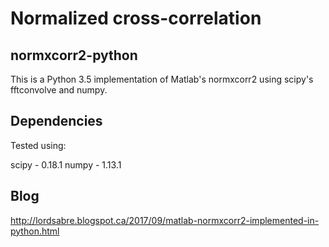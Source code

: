 # Normalized cross-correlation
## normxcorr2-python
This is a Python 3.5 implementation of Matlab's normxcorr2 using scipy's fftconvolve and numpy.

## Dependencies
Tested using:

scipy - 0.18.1
numpy - 1.13.1

## Blog
http://lordsabre.blogspot.ca/2017/09/matlab-normxcorr2-implemented-in-python.html
